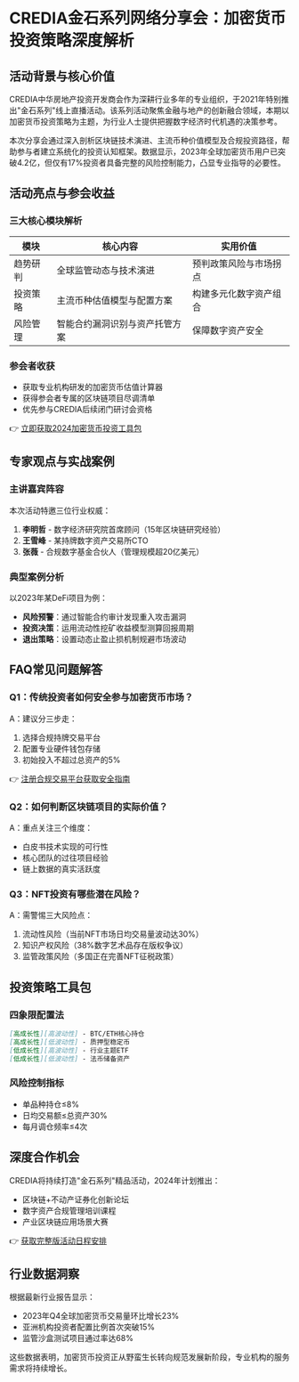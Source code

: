 # CREDIA金石系列网络分享会：加密货币投资策略深度解析

## 活动背景与核心价值

CREDIA中华房地产投资开发商会作为深耕行业多年的专业组织，于2021年特别推出"金石系列"线上直播活动。该系列活动聚焦金融与地产的创新融合领域，本期以加密货币投资策略为主题，为行业人士提供把握数字经济时代机遇的决策参考。

本次分享会通过深入剖析区块链技术演进、主流币种价值模型及合规投资路径，帮助参与者建立系统化的投资认知框架。数据显示，2023年全球加密货币用户已突破4.2亿，但仅有17%投资者具备完整的风险控制能力，凸显专业指导的必要性。

## 活动亮点与参会收益

### 三大核心模块解析
| 模块 | 核心内容 | 实用价值 |
|------|----------|----------|
| 趋势研判 | 全球监管动态与技术演进 | 预判政策风险与市场拐点 |
| 投资策略 | 主流币种估值模型与配置方案 | 构建多元化数字资产组合 |
| 风险管理 | 智能合约漏洞识别与资产托管方案 | 保障数字资产安全 |

### 参会者收获
- 获取专业机构研发的加密货币估值计算器
- 获得参会者专属的区块链项目尽调清单
- 优先参与CREDIA后续闭门研讨会资格

👉 [立即获取2024加密货币投资工具包](https://bit.ly/okx_welcome)

## 专家观点与实战案例

### 主讲嘉宾阵容
本次活动特邀三位行业权威：
1. **李明哲** - 数字经济研究院首席顾问（15年区块链研究经验）
2. **王雪峰** - 某持牌数字资产交易所CTO
3. **张薇** - 合规数字基金合伙人（管理规模超20亿美元）

### 典型案例分析
以2023年某DeFi项目为例：
- **风险预警**：通过智能合约审计发现重入攻击漏洞
- **投资决策**：运用流动性挖矿收益模型测算回报周期
- **退出策略**：设置动态止盈止损机制规避市场波动

## FAQ常见问题解答

### Q1：传统投资者如何安全参与加密货币市场？
A：建议分三步走：
1. 选择合规持牌交易平台
2. 配置专业硬件钱包存储
3. 初始投入不超过总资产的5%

👉 [注册合规交易平台获取安全指南](https://bit.ly/okx_welcome)

### Q2：如何判断区块链项目的实际价值？
A：重点关注三个维度：
- 白皮书技术实现的可行性
- 核心团队的过往项目经验
- 链上数据的真实活跃度

### Q3：NFT投资有哪些潜在风险？
A：需警惕三大风险点：
1. 流动性风险（当前NFT市场日均交易量波动达30%）
2. 知识产权风险（38%数字艺术品存在版权争议）
3. 监管政策风险（多国正在完善NFT征税政策）

## 投资策略工具包

### 四象限配置法
```markdown
[高成长性][高波动性] - BTC/ETH核心持仓
[高成长性][低波动性] - 质押型稳定币
[低成长性][高波动性] - 行业主题ETF
[低成长性][低波动性] - 法币储备资产
```

### 风险控制指标
- 单品种持仓≤8%
- 日均交易额≤总资产30%
- 每月调仓频率≤4次

## 深度合作机会

CREDIA将持续打造"金石系列"精品活动，2024年计划推出：
- 区块链+不动产证券化创新论坛
- 数字资产合规管理培训课程
- 产业区块链应用场景大赛

👉 [获取完整版活动日程安排](https://bit.ly/okx_welcome)

## 行业数据洞察

根据最新行业报告显示：
- 2023年Q4全球加密货币交易量环比增长23%
- 亚洲机构投资者配置比例首次突破15%
- 监管沙盒测试项目通过率达68%

这些数据表明，加密货币投资正从野蛮生长转向规范发展新阶段，专业机构的服务需求将持续增长。